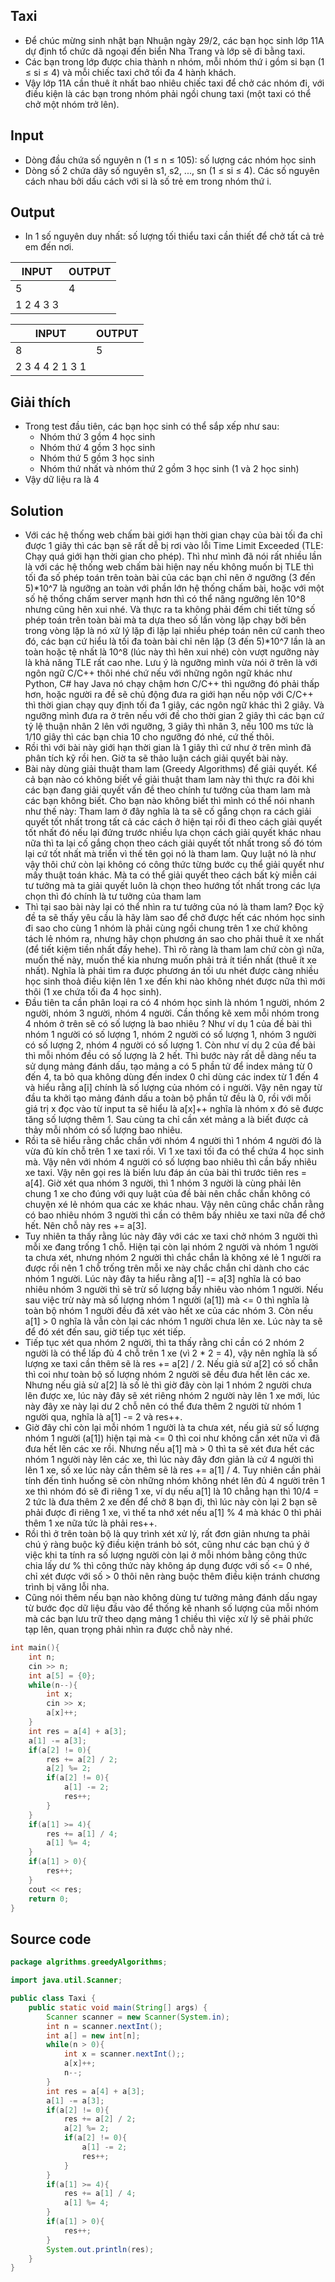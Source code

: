 ## Taxi
- Để chúc mừng sinh nhật bạn Nhuận ngày 29/2, các bạn học sinh lớp 11A dự định tổ chức dã ngoại đến biển Nha Trang và lớp sẽ đi bằng taxi.
- Các bạn trong lớp được chia thành n nhóm, mỗi nhóm thứ i gồm si bạn (1 ≤ si ≤ 4) và mỗi chiếc taxi chở tối đa 4 hành khách.
- Vậy lớp 11A cần thuê ít nhất bao nhiêu chiếc taxi để chở các nhóm đi, với điều kiện là các bạn trong nhóm phải ngồi chung taxi (một taxi có thể chở một nhóm trở lên).

## Input
- Dòng đầu chứa số nguyên n (1 ≤ n ≤ 105): số lượng các nhóm học sinh
- Dòng số 2 chứa dãy số nguyên s1, s2, ..., sn (1 ≤ si ≤ 4). Các số nguyên cách nhau bởi dấu cách với si là số trẻ em trong nhóm thứ i.

## Output
- In 1 số nguyên duy nhất: số lượng tối thiểu taxi cần thiết để chở tất cả trẻ em đến nơi.

| INPUT     | OUTPUT |
| --------- | ------ |
| 5         | 4      |
| 1 2 4 3 3 |        |

| INPUT           | OUTPUT |
| --------------- | ------ |
| 8               | 5      |
| 2 3 4 4 2 1 3 1 |        |

## Giải thích
- Trong test đầu tiên, các bạn học sinh có thể sắp xếp như sau:
  - Nhóm thứ 3 gồm 4 học sinh
  - Nhóm thứ 4 gồm 3 học sinh
  - Nhóm thứ 5 gồm 3 học sinh
  - Nhóm thứ nhất và nhóm thứ 2 gồm 3 học sinh (1 và 2 học sinh)
- Vậy dữ liệu ra là 4

## Solution
- Với các hệ thống web chấm bài giới hạn thời gian chạy của bài tối đa chỉ được 1 giây thì các bạn sẽ rất dễ bị rơi vào lỗi Time Limit Exceeded (TLE: Chạy quá giới hạn thời gian cho phép). Thì như mình đã nói rất nhiều lần là với các hệ thống web chấm bài hiện nay nếu không muốn bị TLE thì tối đa số phép toán trên toàn bài của các bạn chỉ nên ở ngưỡng (3 đến 5)*10^7 là ngưỡng an toàn với phần lớn hệ thống chấm bài, hoặc với một số hệ thống chấm server mạnh hơn thì có thể nâng ngưỡng lên 10^8 nhưng cũng hên xui nhé. Và thực ra ta không phải đếm chi tiết từng số phép toán trên toàn bài mà ta dựa theo số lần vòng lặp chạy bởi bên trong vòng lặp là nó xử lý lặp đi lặp lại nhiều phép toán nên cứ canh theo đó, các bạn cứ hiểu là tối đa toàn bài chỉ nên lặp (3 đến 5)*10^7 lần là an toàn hoặc tệ nhất là 10^8 (lúc này thì hên xui nhé) còn vượt ngưỡng này là khả năng TLE rất cao nhe. Lưu ý là ngưỡng mình vừa nói ở trên là với ngôn ngữ C/C++ thôi nhé chứ nếu với những ngôn ngữ khác như Python, C# hay Java nó chạy chậm hơn C/C++ thì ngưỡng đó phải thấp hơn, hoặc người ra đề sẽ chủ động đưa ra giới hạn nếu nộp với C/C++ thì thời gian chạy quy định tối đa 1 giây, các ngôn ngữ khác thì 2 giây. Và ngưỡng mình đưa ra ở trên nếu với đề cho thời gian 2 giây thì các bạn cứ tỷ lệ thuận nhân 2 lên với ngưỡng, 3 giây thì nhân 3, nếu 100 ms tức là 1/10 giây thì các bạn chia 10 cho ngưỡng đó nhé, cứ thế thôi.
- Rồi thì với bài này giới hạn thời gian là 1 giây thì cứ như ở trên mình đã phân tích kỹ rồi hen. Giờ ta sẽ thảo luận cách giải quyết bài này.
- Bài này dùng giải thuật tham lam (Greedy Algorithms) để giải quyết. Kể cả bạn nào có không biết về giải thuật tham lam này thì thực ra đôi khi các bạn đang giải quyết vấn đề theo chính tư tưởng của tham lam mà các bạn không biết. Cho bạn nào không biết thì mình có thể nói nhanh như thế này: Tham lam ở đây nghĩa là ta sẽ cố gắng chọn ra cách giải quyết tốt nhất trong tất cả các cách ở hiện tại rồi đi theo cách giải quyết tốt nhất đó nếu lại đứng trước nhiều lựa chọn cách giải quyết khác nhau nữa thì ta lại cố gắng chọn theo cách giải quyết tốt nhất trong số đó tóm lại cứ tốt nhất mà triển vì thế tên gọi nó là tham lam. Quy luật nó là như vậy thôi chứ còn lại không có công thức từng bước cụ thể giải quyết như mấy thuật toán khác. Mà ta có thể giải quyết theo cách bất kỳ miễn cái tư tưởng mà ta giải quyết luôn là chọn theo hướng tốt nhất trong các lựa chọn thì đó chính là tư tưởng của tham lam
- Thì tại sao bài này lại có thể nhìn ra tư tưởng của nó là tham lam? Đọc kỹ đề ta sẽ thấy yêu cầu là hãy làm sao để chở được hết các nhóm học sinh đi sao cho cùng 1 nhóm là phải cùng ngồi chung trên 1 xe chứ không tách lẻ nhóm ra, nhưng hãy chọn phương án sao cho phải thuê ít xe nhất (để tiết kiệm tiền nhất đấy hehe). Thì rõ ràng là tham lam chứ còn gì nữa, muốn thế này, muốn thế kia nhưng muốn phải trả ít tiền nhất (thuê ít xe nhất). Nghĩa là phải tìm ra được phương án tối ưu nhét được càng nhiều học sinh thoả điều kiện lên 1 xe đến khi nào không nhét được nữa thì mới thôi (1 xe chứa tối đa 4 học sinh).
- Đầu tiên ta cần phân loại ra có 4 nhóm học sinh là nhóm 1 người, nhóm 2 người, nhóm 3 người, nhóm 4 người. Cần thống kê xem mỗi nhóm trong 4 nhóm ở trên sẽ có số lượng là bao nhiêu ? Như ví dụ 1 của đề bài thì nhóm 1 người có số lượng 1, nhóm 2 người có số lượng 1, nhóm 3 người có số lượng 2, nhóm 4 người có số lượng 1. Còn như ví dụ 2 của đề bài thì mỗi nhóm đều có số lượng là 2 hết. Thì bước này rất dễ dàng nếu ta sử dụng mảng đánh dấu, tạo mảng a có 5 phần tử để index mảng từ 0 đến 4, ta bỏ qua không dùng đến index 0 chỉ dùng các index từ 1 đến 4 và hiểu rằng a[i] chính là số lượng của nhóm có i người. Vậy nên ngay từ đầu ta khởi tạo mảng đánh dấu a toàn bộ phần tử đều là 0, rồi với mỗi giá trị x đọc vào từ input ta sẽ hiểu là a[x]++ nghĩa là nhóm x đó sẽ được tăng số lượng thêm 1. Sau cùng ta chỉ cần xét mảng a là biết được cả thảy mỗi nhóm có số lượng bao nhiêu.
- Rồi ta sẽ hiểu rằng chắc chắn với nhóm 4 người thì 1 nhóm 4 người đó là vừa đủ kín chỗ trên 1 xe taxi rồi. Vì 1 xe taxi tối đa có thể chứa 4 học sinh mà. Vậy nên với nhóm 4 người có số lượng bao nhiêu thì cần bấy nhiêu xe taxi. Vậy nên gọi res là biến lưu đáp án của bài thì trước tiên res = a[4].
Giờ xét qua nhóm 3 người, thì 1 nhóm 3 người là cùng phải lên chung 1 xe cho đúng với quy luật của đề bài nên chắc chắn không có chuyện xé lẻ nhóm qua các xe khác nhau. Vậy nên cũng chắc chắn rằng có bao nhiêu nhóm 3 người thì cần có thêm bấy nhiêu xe taxi nữa để chở hết. Nên chỗ này res += a[3].
- Tuy nhiên ta thấy rằng lúc này đây với các xe taxi chở nhóm 3 người thì mỗi xe đang trống 1 chỗ. Hiện tại còn lại nhóm 2 người và nhóm 1 người ta chưa xét, nhưng nhóm 2 người thì chắc chắn là không xé lẻ 1 người ra được rồi nên 1 chỗ trống trên mỗi xe này chắc chắn chỉ dành cho các nhóm 1 người. Lúc này đây ta hiểu rằng a[1] -= a[3] nghĩa là có bao nhiêu nhóm 3 người thì sẽ trừ số lượng bấy nhiêu vào nhóm 1 người. Nếu sau việc trừ này mà số lượng nhóm 1 người (a[1]) mà <= 0 thì nghĩa là toàn bộ nhóm 1 người đều đã xét vào hết xe của các nhóm 3. Còn nếu a[1] > 0 nghĩa là vẫn còn lại các nhóm 1 người chưa lên xe. Lúc này ta sẽ để đó xét đến sau, giờ tiếp tục xét tiếp.
- Tiếp tục xét qua nhóm 2 người, thì ta thấy rằng chỉ cần có 2 nhóm 2 người là có thể lấp đủ 4 chỗ trên 1 xe (vì 2 * 2 = 4), vậy nên nghĩa là số lượng xe taxi cần thêm sẽ là res += a[2] / 2. Nếu giả sử a[2] có số chẵn thì coi như toàn bộ số lượng nhóm 2 người sẽ đều đưa hết lên các xe. Nhưng nếu giả sử a[2] là số lẻ thì giờ đây còn lại 1 nhóm 2 người chưa lên được xe, lúc này đây sẽ xét riêng nhóm 2 người này lên 1 xe mới, lúc này đây xe này lại dư 2 chỗ nên có thể đưa thêm 2 người từ nhóm 1 người qua, nghĩa là a[1] -= 2 và res++.
- Giờ đây chỉ còn lại mỗi nhóm 1 người là ta chưa xét, nếu giả sử số lượng nhóm 1 người (a[1]) hiện tại mà <= 0 thì coi như không cần xét nữa vì đã đưa hết lên các xe rồi. Nhưng nếu a[1] mà > 0 thì ta sẽ xét đưa hết các nhóm 1 người này lên các xe, thì lúc này đây đơn giản là cứ 4 người thì lên 1 xe, số xe lúc này cần thêm sẽ là res += a[1] / 4. Tuy nhiên cần phải tính đến tình huống sẽ còn những nhóm không nhét lên đủ 4 người trên 1 xe thì nhóm đó sẽ đi riêng 1 xe, ví dụ nếu a[1] là 10 chẳng hạn thì 10/4 = 2 tức là đưa thêm 2 xe đến để chở 8 bạn đi, thì lúc này còn lại 2 bạn sẽ phải được đi riêng 1 xe, vì thế ta nhớ xét nếu a[1] % 4 mà khác 0 thì phải thêm 1 xe nữa tức là phải res++.
- Rồi thì ở trên toàn bộ là quy trình xét xử lý, rất đơn giản nhưng ta phải chú ý ràng buộc kỹ điều kiện tránh bỏ sót, cũng như các bạn chú ý ở việc khi ta tính ra số lượng người còn lại ở mỗi nhóm bằng công thức chia lấy dư % thì công thức này không áp dụng được với số <= 0 nhé, chỉ xét được với số > 0 thôi nên ràng buộc thêm điều kiện tránh chương trình bị văng lỗi nha.
- Cũng nói thêm nếu bạn nào không dùng tư tưởng mảng đánh dấu ngay từ bước đọc dữ liệu đầu vào để thống kê nhanh số lượng của mỗi nhóm mà các bạn lưu trữ theo dạng mảng 1 chiều thì việc xử lý sẽ phải phức tạp lên, quan trọng phải nhìn ra được chỗ này nhé.

```c++
int main(){
    int n;
    cin >> n;
    int a[5] = {0};
    while(n--){
        int x;
        cin >> x;
        a[x]++;
    }
    int res = a[4] + a[3];
    a[1] -= a[3];
    if(a[2] != 0){
        res += a[2] / 2;
        a[2] %= 2;
        if(a[2] != 0){
            a[1] -= 2;
            res++;
        }
    }
    if(a[1] >= 4){
        res += a[1] / 4;
        a[1] %= 4;
    }
    if(a[1] > 0){
        res++;
    }
    cout << res;
    return 0;
}
```

## Source code
```java
package algrithms.greedyAlgorithms;

import java.util.Scanner;

public class Taxi {
    public static void main(String[] args) {
        Scanner scanner = new Scanner(System.in);
        int n = scanner.nextInt();
        int a[] = new int[n];
        while(n > 0){
            int x = scanner.nextInt();;
            a[x]++;
            n--;
        }
        int res = a[4] + a[3];
        a[1] -= a[3];
        if(a[2] != 0){
            res += a[2] / 2;
            a[2] %= 2;
            if(a[2] != 0){
                a[1] -= 2;
                res++;
            }
        }
        if(a[1] >= 4){
            res += a[1] / 4;
            a[1] %= 4;
        }
        if(a[1] > 0){
            res++;
        }
        System.out.println(res);
    }
}

```